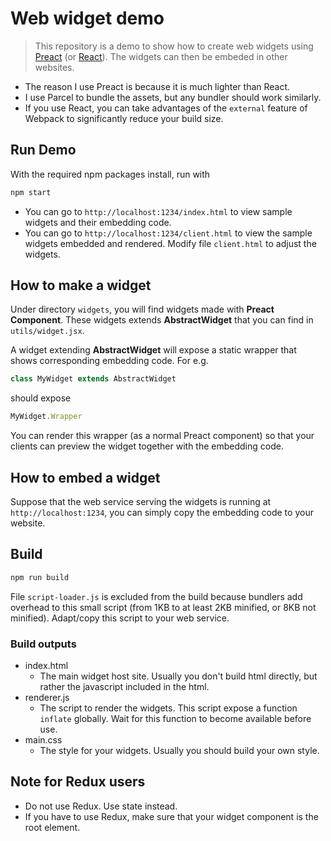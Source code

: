 # Web widget demo

> This repository is a demo to show how to create web widgets using [Preact](https://preactjs.com/) (or [React](https://reactjs.org/)). The widgets can then be embeded in other websites.

- The reason I use Preact is because it is much lighter than React.
- I use Parcel to bundle the assets, but any bundler should work similarly.
- If you use React, you can take advantages of the `external` feature of Webpack to significantly reduce your build size.

## Run Demo
With the required npm packages install, run with
```bash
npm start
```

- You can go to `http://localhost:1234/index.html` to view sample widgets and their embedding code.
- You can go to `http://localhost:1234/client.html` to view the sample widgets embedded and rendered. Modify file `client.html` to adjust the widgets.

## How to make a widget
Under directory `widgets`, you will find widgets made with **Preact Component**. These widgets extends **AbstractWidget** that you can find in `utils/widget.jsx`.

A widget extending **AbstractWidget** will expose a static wrapper that shows corresponding embedding code. For e.g.
```javascript
class MyWidget extends AbstractWidget
```
should expose
```javascript
MyWidget.Wrapper
```

You can render this wrapper (as a normal Preact component) so that your clients can preview the widget together with the embedding code.

## How to embed a widget
Suppose that the web service serving the widgets is running at `http://localhost:1234`, you can simply copy the embedding code to your website.

## Build
```bash
npm run build
```
File `script-loader.js` is excluded from the build because bundlers add overhead to this small script (from 1KB to at least 2KB minified, or 8KB not minified). Adapt/copy this script to your web service.

### Build outputs
- index.html
  - The main widget host site. Usually you don't build html directly, but rather the javascript included in the html.
- renderer.js
  - The script to render the widgets. This script expose a function `inflate` globally. Wait for this function to become available before use.
- main.css
  - The style for your widgets. Usually you should build your own style.

## Note for Redux users
- Do not use Redux. Use state instead.
- If you have to use Redux, make sure that your widget component is the root element.
